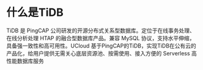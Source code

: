 

# 什么是TiDB

TiDB 是 PingCAP 公司研发的开源分布式关系型数据库。定位于在线事务处理、在线分析处理 HTAP 的融合型数据库产品。兼容 MySQL 协议，支持水平伸缩，具备强一致性和高可用性。UCloud 基于PingCAP的TiDB，实现TiDB在公有云的产品化，给用户提供无需关心底层资源池、按需使用、接入方便的 Serverless 高性能数据库服务
